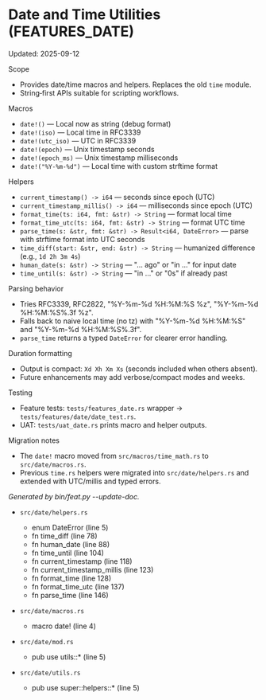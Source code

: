 # Date and Time Utilities (FEATURES_DATE)

Updated: 2025-09-12

Scope
- Provides date/time macros and helpers. Replaces the old `time` module.
- String‑first APIs suitable for scripting workflows.

Macros
- `date!()` — Local now as string (debug format)
- `date!(iso)` — Local time in RFC3339
- `date!(utc_iso)` — UTC in RFC3339
- `date!(epoch)` — Unix timestamp seconds
- `date!(epoch_ms)` — Unix timestamp milliseconds
- `date!("%Y-%m-%d")` — Local time with custom strftime format

Helpers
- `current_timestamp() -> i64` — seconds since epoch (UTC)
- `current_timestamp_millis() -> i64` — milliseconds since epoch (UTC)
- `format_time(ts: i64, fmt: &str) -> String` — format local time
- `format_time_utc(ts: i64, fmt: &str) -> String` — format UTC time
- `parse_time(s: &str, fmt: &str) -> Result<i64, DateError>` — parse with strftime format into UTC seconds
- `time_diff(start: &str, end: &str) -> String` — humanized difference (e.g., `1d 2h 3m 4s`)
- `human_date(s: &str) -> String` — "… ago" or "in …" for input date
- `time_until(s: &str) -> String` — "in …" or "0s" if already past

Parsing behavior
- Tries RFC3339, RFC2822, "%Y-%m-%d %H:%M:%S %z", "%Y-%m-%d %H:%M:%S%.3f %z".
- Falls back to naive local time (no tz) with "%Y-%m-%d %H:%M:%S" and "%Y-%m-%d %H:%M:%S%.3f".
- `parse_time` returns a typed `DateError` for clearer error handling.

Duration formatting
- Output is compact: `Xd Xh Xm Xs` (seconds included when others absent).
- Future enhancements may add verbose/compact modes and weeks.

Testing
- Feature tests: `tests/features_date.rs` wrapper → `tests/features/date/date_test.rs`.
- UAT: `tests/uat_date.rs` prints macro and helper outputs.

Migration notes
- The `date!` macro moved from `src/macros/time_math.rs` to `src/date/macros.rs`.
- Previous `time.rs` helpers were migrated into `src/date/helpers.rs` and extended with UTC/millis and typed errors.

<!-- feat:date -->

_Generated by bin/feat.py --update-doc._

* `src/date/helpers.rs`
  - enum DateError (line 5)
  - fn time_diff (line 78)
  - fn human_date (line 88)
  - fn time_until (line 104)
  - fn current_timestamp (line 118)
  - fn current_timestamp_millis (line 123)
  - fn format_time (line 128)
  - fn format_time_utc (line 137)
  - fn parse_time (line 146)

* `src/date/macros.rs`
  - macro date! (line 4)

* `src/date/mod.rs`
  - pub use utils::* (line 5)

* `src/date/utils.rs`
  - pub use super::helpers::* (line 5)

<!-- /feat:date -->

